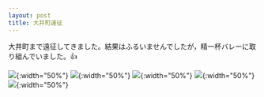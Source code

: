 ```yaml
---
layout: post
title: 大井町遠征 
---
```


大井町まで遠征してきました。結果はふるいませんでしたが，精一杯バレーに取り組んでいました。:+1:

![]({{site.baseurl}}/images/ohimachi1.jpg){:width="50%"}
![]({{site.baseurl}}/images/ohimachi2.jpg){:width="50%"}
![]({{site.baseurl}}/images/ohimachi3.jpg){:width="50%"}
![]({{site.baseurl}}/images/ohimachi4.jpg){:width="50%"}
![]({{site.baseurl}}/images/ohimachi5.jpg){:width="50%"}


